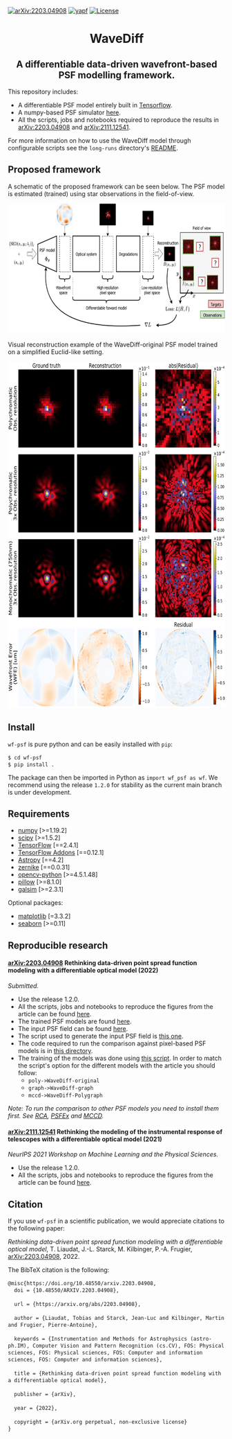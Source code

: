 [![arXiv:2203.04908](https://img.shields.io/badge/astro--ph.IM-arXiv%3A2203.04908-B31B1B.svg)](http://arxiv.org/abs/2203.04908) [![yapf](https://img.shields.io/badge/code%20style-yapf-blue.svg)](https://www.python.org/dev/peps/pep-0008/) [![License](https://img.shields.io/badge/License-MIT-brigthgreen.svg)](https://github.com/tobias-liaudat/wf-psf/tree/master/LICENSE)

<h1 align='center'>WaveDiff</h1>
<h2 align='center'>A differentiable data-driven wavefront-based PSF modelling framework.</h2>

This repository includes:
- A differentiable PSF model entirely built in [Tensorflow](https://github.com/tensorflow/tensorflow).
- A numpy-based PSF simulator [here](https://github.com/tobias-liaudat/wf-psf/blob/main/wf_psf/SimPSFToolkit.py).
- All the scripts, jobs and notebooks required to reproduce the results in [arXiv:2203.04908](http://arxiv.org/abs/2203.04908) and [arXiv:2111.12541](https://arxiv.org/abs/2111.12541).

For more information on how to use the WaveDiff model through configurable scripts see the `long-runs` directory's [README](https://github.com/tobias-liaudat/wf-psf/blob/main/long-runs/README.md). 

## Proposed framework

A schematic of the proposed framework can be seen below. The PSF model is estimated (trained) using star observations in the field-of-view.

<img height=300 src="assets/PSF_model_diagram_v5.png" >

Visual reconstruction example of the WaveDiff-original PSF model trained on a simplified Euclid-like setting.

<img height=800 src="assets/PSF_reconstruction_example.png" >


## Install

`wf-psf` is pure python and can be easily installed with `pip`:

```
$ cd wf-psf
$ pip install .
```

The package can then be imported in Python as `import wf_psf as wf`. We recommend using the release `1.2.0` for stability as the current main branch is under development.

## Requirements
- [numpy](https://github.com/numpy/numpy) [>=1.19.2]
- [scipy](https://github.com/scipy/scipy) [>=1.5.2]
- [TensorFlow](https://www.tensorflow.org/) [==2.4.1]
- [TensorFlow Addons](https://github.com/tensorflow/addons) [==0.12.1]
- [Astropy](https://github.com/astropy/astropy) [==4.2]
- [zernike](https://github.com/jacopoantonello/zernike) [==0.0.31]
- [opencv-python](https://github.com/opencv/opencv-python) [>=4.5.1.48]
- [pillow](https://github.com/python-pillow/Pillow) [>=8.1.0]
- [galsim](https://github.com/GalSim-developers/GalSim) [>=2.3.1]

Optional packages:
- [matplotlib](https://github.com/matplotlib/matplotlib) [=3.3.2]
- [seaborn](https://github.com/mwaskom/seaborn) [>=0.11]


## Reproducible research

#### [arXiv:2203.04908](http://arxiv.org/abs/2203.04908) Rethinking data-driven point spread function modeling with a differentiable optical model (2022)
_Submitted._

- Use the release 1.2.0.
- All the scripts, jobs and notebooks to reproduce the figures from the article can be found [here](https://github.com/tobias-liaudat/wf-psf/tree/main/papers/article_IOP).
- The trained PSF models are found [here](https://github.com/tobias-liaudat/wf-psf/tree/main/papers/article_IOP/data/models).
- The input PSF field can be found [here](https://github.com/tobias-liaudat/wf-psf/tree/main/data).
- The script used to generate the input PSF field is [this one](https://github.com/tobias-liaudat/wf-psf/blob/main/long-runs/LR-PSF-field-gen-coherentFields.py).
- The code required to run the comparison against pixel-based PSF models is in [this directory](https://github.com/tobias-liaudat/wf-psf/tree/main/method-comparison).
- The training of the models was done using [this script](https://github.com/tobias-liaudat/wf-psf/blob/main/long-runs/train_eval_plot_script_click.py). In order to match the script's option for the different models with the article you should follow: 
    - `poly->WaveDiff-original`
    - `graph->WaveDiff-graph`
    - `mccd->WaveDiff-Polygraph`

_Note: To run the comparison to other PSF models you need to install them first. See [RCA](https://github.com/CosmoStat/rca), [PSFEx](https://github.com/astromatic/psfex) and [MCCD](https://github.com/CosmoStat/mccd)._


#### [arXiv:2111.12541](https://arxiv.org/abs/2111.12541) Rethinking the modeling of the instrumental response of telescopes with a differentiable optical model (2021)
_NeurIPS 2021 Workshop on Machine Learning and the Physical Sciences._

- Use the release 1.2.0.
- All the scripts, jobs and notebooks to reproduce the figures from the article can be found [here](https://github.com/tobias-liaudat/wf-psf/tree/main/papers/Neurips2021_ML4Physics_workshop).



## Citation

If you use `wf-psf` in a scientific publication, we would appreciate citations to the following paper:

*Rethinking data-driven point spread function modeling with a differentiable optical model*, T. Liaudat, J.-L. Starck, M. Kilbinger, P.-A. Frugier, [arXiv:2203.04908](http://arxiv.org/abs/2203.04908), 2022.


The BibTeX citation is the following:
```
@misc{https://doi.org/10.48550/arxiv.2203.04908,
  doi = {10.48550/ARXIV.2203.04908},
  
  url = {https://arxiv.org/abs/2203.04908},
  
  author = {Liaudat, Tobias and Starck, Jean-Luc and Kilbinger, Martin and Frugier, Pierre-Antoine},
  
  keywords = {Instrumentation and Methods for Astrophysics (astro-ph.IM), Computer Vision and Pattern Recognition (cs.CV), FOS: Physical sciences, FOS: Physical sciences, FOS: Computer and information sciences, FOS: Computer and information sciences},
  
  title = {Rethinking data-driven point spread function modeling with a differentiable optical model},
  
  publisher = {arXiv},
  
  year = {2022},
  
  copyright = {arXiv.org perpetual, non-exclusive license}
}
```

